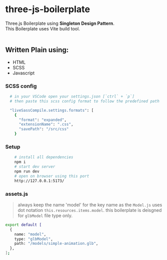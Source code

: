 # three-js-boilerplate

Three.js Boilerplate using **Singleton Design Pattern**. </br>
This Boilerplate uses Vite build tool.</br></br>

## Written Plain using:

- HTML
- SCSS
- Javascript

### SCSS config

```bash
  # in your VSCode open your settings.json [`ctrl` + `p`]
  # then paste this scss config format to follow the predefined path

  "liveSassCompile.settings.formats": [
    {
      "format": "expanded",
      "extensionName": ".css",
      "savePath": "/src/css"
    }
```

### Setup

```bash
    # install all dependencies
    npm i
    # start dev server
    npm run dev
    # open on browser using this port
    http://127.0.0.1:5173/
```

### assets.js

> always keep the name 'model' for the key name as the `Model.js` uses dot notation `this.resources.items.model`.
> this boilerplate is deisgned for `glbModel` file type only.

```bash
export default [
  {
    name: "model",
    type: "glbModel",
    path: "/models/simple-animation.glb",
  },
];
```
